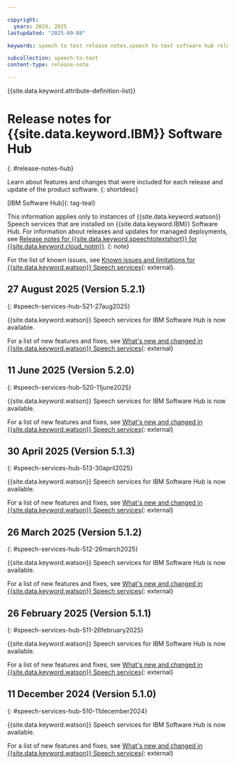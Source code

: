 ```yaml
---

copyright:
  years: 2024, 2025
lastupdated: "2025-09-08"

keywords: speech to text release notes,speech to text software hub release notes

subcollection: speech-to-text
content-type: release-note

---
```


{{site.data.keyword.attribute-definition-list}}

# Release notes for {{site.data.keyword.IBM}} Software Hub
{: #release-notes-hub}

Learn about features and changes that were included for each release and update of the product software.
{: shortdesc}

[IBM Software Hub]{: tag-teal}

This information applies only to instances of {{site.data.keyword.watson}} Speech services that are installed on {{site.data.keyword.IBM}} Software Hub. For information about releases and updates for managed deployments, see [Release notes for {{site.data.keyword.speechtotextshort}} for {{site.data.keyword.cloud_notm}}](/docs/speech-to-text?topic=speech-to-text-release-notes).
{: note}

For the list of known issues, see [Known issues and limitations for {{site.data.keyword.watson}} Speech services](https://www.ibm.com/docs/en/software-hub/5.2.x?topic=issues-watson-speech-services){: external}.

## 27 August 2025 (Version 5.2.1)
{: #speech-services-hub-521-27aug2025}

{{site.data.keyword.watson}} Speech services for IBM Software Hub is now available.

For a list of new features and fixes, see [What's new and changed in {{site.data.keyword.watson}} Speech services](https://www.ibm.com/docs/en/software-hub/5.2.x?topic=new-watson-speech-services#fixlist__title__3){: external}

## 11 June 2025 (Version 5.2.0)
{: #speech-services-hub-520-11june2025}

{{site.data.keyword.watson}} Speech services for IBM Software Hub is now available.

For a list of new features and fixes, see [What's new and changed in {{site.data.keyword.watson}} Speech services](https://www.ibm.com/docs/en/software-hub/5.2.x?topic=new-watson-speech-services#fixlist__title__4){: external}

## 30 April 2025 (Version 5.1.3)
{: #speech-services-hub-513-30april2025}

{{site.data.keyword.watson}} Speech services for IBM Software Hub is now available.

For a list of new features and fixes, see [What's new and changed in {{site.data.keyword.watson}} Speech services](https://www.ibm.com/docs/en/software-hub/5.1.x?topic=new-watson-speech-services#fixlist__title__3){: external}

## 26 March 2025 (Version 5.1.2)
{: #speech-services-hub-512-26march2025}

{{site.data.keyword.watson}} Speech services for IBM Software Hub is now available.

For a list of new features and fixes, see [What's new and changed in {{site.data.keyword.watson}} Speech services](https://www.ibm.com/docs/en/software-hub/5.1.x?topic=new-watson-speech-services#fixlist__title__4){: external}

## 26 February 2025 (Version 5.1.1)
{: #speech-services-hub-511-26february2025}

{{site.data.keyword.watson}} Speech services for IBM Software Hub is now available.

For a list of new features and fixes, see [What's new and changed in {{site.data.keyword.watson}} Speech services](https://www.ibm.com/docs/en/software-hub/5.1.x?topic=new-watson-speech-services#fixlist__title__5){: external}

## 11 December 2024 (Version 5.1.0)
{: #speech-services-hub-510-11december2024}

{{site.data.keyword.watson}} Speech services for IBM Software Hub is now available.

For a list of new features and fixes, see [What's new and changed in {{site.data.keyword.watson}} Speech services](https://www.ibm.com/docs/en/software-hub/5.1.x?topic=new-watson-speech-services#fixlist__title__6){: external}
